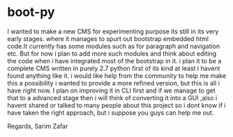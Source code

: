 boot-py
=======
I wanted to make a new CMS for experimenting purpose its still in its very early stages.
where it manages to spurt out bootstrap embedded html code.It currently has some modules such as for paragraph and navigation etc.
But for now i plan to add more such modules and think about editing the code when i have integrated most of the bootstrap in it.
i plan it to be a complete CMS written in purely 2.7 python first of its kind at least i havent found anything like it.
i would like help from the community to help me make this a possibility i wanted to provide a more refined version,
but this is all i have right now.
I plan on improving it in CLI first and if we manage to get that to a advanced stage then i will think of converting it into a GUI
,also i havent shared or talked to many people about this project so i dont know if i have taken the right approach,
but i suppose you guys can help me out.



Regards,
Sarim Zafar
